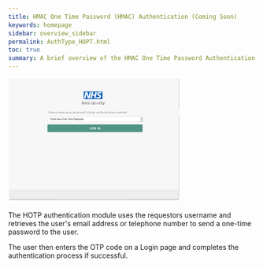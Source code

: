 ```yaml
---
title: HMAC One Time Password (HMAC) Authentication (Coming Soon)
keywords: homepage
sidebar: overview_sidebar
permalink: AuthType_HOPT.html
toc: true
summary: A brief overview of the HMAC One Time Password Authentication type within NHS Digital's Care Access Service.
---
```




![HMAC OneTime Password](images/HOTP.PNG)



The HOTP authentication module uses the requestors username and retrieves the user's email address or telephone number to send a one-time password to the user. 

The user then enters the OTP code on a Login page and completes the authentication process if successful.
